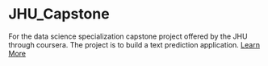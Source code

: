 # JHU_Capstone
For the data science specialization capstone project offered by the JHU through coursera. The project is to build a text prediction application.
[Learn More](http://rpubs.com/kpipkins/JHU_Capstone)
